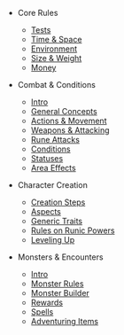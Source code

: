 - Core Rules

  - [Tests](Tests.md)
  - [Time & Space](TimeandSpace.md)
  - [Environment](Environment.md)
  - [Size & Weight](SizeandWeight.md)
  - [Money](Money.md)

- Combat & Conditions

  - [Intro](CombatIntro.md)
  - [General Concepts](GeneralConcepts.md)
  - [Actions & Movement](ActionsandMovement.md)
  - [Weapons & Attacking](WeaponsandAttacking.md)
  - [Rune Attacks](RuneAttacks.md)
  - [Conditions](Conditions.md)
  - [Statuses](Statuses.md)
  - [Area Effects](AreaEffects.md)

- Character Creation

  - [Creation Steps](CharacterCreationIntro.md)
  - [Aspects](Aspects.md)
  - [Generic Traits](Traits.md)
  - [Rules on Runic Powers](RulesOnRunicPowers.md)
  - [Leveling Up](LevelingUp.md)

- Monsters & Encounters

  - [Intro](MonsterIntro.md)
  - [Monster Rules](MonsterRules.md)
  - [Monster Builder](MonsterBuilder.md)
  - [Rewards](Rewards.md)
  - [Spells](Spells.md)
  - [Adventuring Items](AdventuringItems.md)